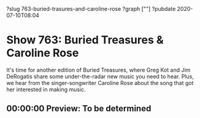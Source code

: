 ?slug 763-buried-trasures-and-caroline-rose
?graph [""]
?pubdate 2020-07-10T08:04

# Show 763: Buried Treasures & Caroline Rose

It's time for another edition of Buried Treasures, where Greg Kot and Jim DeRogatis share some under-the-radar new music you need to hear. Plus, we hear from the singer-songwriter Caroline Rose about the song that got her interested in making music.

## 00:00:00 Preview: To be determined